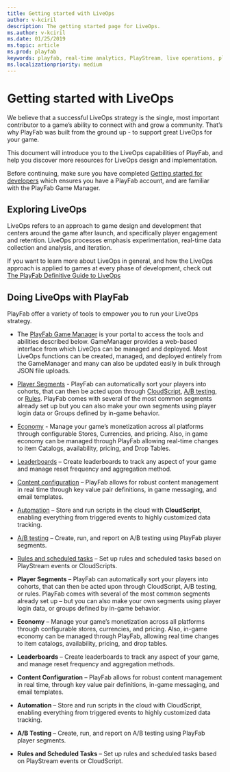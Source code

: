 ```yaml
---
title: Getting started with LiveOps
author: v-kciril
description: The getting started page for LiveOps.
ms.author: v-kciril
ms.date: 01/25/2019
ms.topic: article
ms.prod: playfab
keywords: playfab, real-time analytics, PlayStream, live operations, player behaviors, event archiving, data export, player data, webhooks, analytic reporting, reports
ms.localizationpriority: medium
---
```


# Getting started with LiveOps

We believe that a successful LiveOps strategy is the single, most important contributor to a game’s ability to connect with and grow a community. That’s why PlayFab was built from the ground up -  to support great LiveOps for your game.

This document will introduce you to the LiveOps capabilities of PlayFab, and help you discover more resources for LiveOps design and implementation.

Before continuing, make sure you have completed [Getting started for developers](../../personas/developer.md) which ensures you have a PlayFab account, and are familiar with the PlayFab Game Manager.

## Exploring LiveOps

LiveOps refers to an approach to game design and development that centers around the game after launch, and specifically player engagement and retention. LiveOps processes emphasis experimentation, real-time data collection and analysis, and iteration.

If you want to learn more about LiveOps in general, and how the LiveOps approach is applied to games at every phase of development, check out [The PlayFab Definitive Guide to LiveOps](liveops-handbook.md)

## Doing LiveOps with PlayFab

PlayFab offer a variety of tools to empower you to run your LiveOps strategy.

- The [PlayFab Game Manager](../../features/config/gamemanager/quickstart.md) is your portal to access the tools and abilities described below. GameManager provides a web-based interface from which LiveOps can be managed and deployed. Most LiveOps functions can be created, managed, and deployed entirely from the GameManager and many can also be updated easily in bulk through JSON file uploads.
- [Player Segments](../../features/data/playerdata/player-segments.md) - PlayFab can automatically sort your players into cohorts, that can then be acted upon through [CloudScript](../../features/automation/cloudscript/quickstart.md), [A/B testing](../../features/analytics/ab-testing/quickstart.md), or [Rules](../../features/automation/actions-rules/quickstart.md). PlayFab comes with several of the most common segments already set up but you can also make your own segments using player login data or Groups defined by in-game behavior.
- [Economy](../../features/commerce/economy/quickstart.md) - Manage your game’s monetization across all platforms through configurable Stores, Currencies, and pricing. Also, in game economy can be managed through PlayFab allowing real-time changes to item Catalogs, availability, pricing, and Drop Tables.
- [Leaderboards](../../features/social/tournaments-leaderboards/quickstart.md) – Create leaderboards to track any aspect of your game and manage reset frequency and aggregation method.
- [Content configuration](../../features/config/titledata/quickstart.md) – PlayFab allows for robust content management in real time through key value pair definitions, in game messaging, and email templates.
- [Automation](../../features/automation/cloudscript/quickstart.md) – Store and run scripts in the cloud with **CloudScript**, enabling everything from triggered events to highly customized data tracking.
- [A/B testing](../../features/analytics/ab-testing/quickstart.md) – Create, run, and report on A/B testing using PlayFab player segments.
- [Rules and scheduled tasks](../../features/automation/actions-rules/quickstart.md) – Set up rules and scheduled tasks based on PlayStream events or CloudScripts.

- **Player Segments** – PlayFab can automatically sort your players into cohorts, that can then be acted upon through CloudScript, A/B testing, or rules. PlayFab comes with several of the most common segments already set up – but you can also make your own segments using player login data, or groups defined by in-game behavior.
- **Economy** – Manage your game’s monetization across all platforms through configurable stores, currencies, and pricing. Also, in-game economy can be managed through PlayFab, allowing real time changes to item catalogs, availability, pricing, and drop tables.
- **Leaderboards** – Create leaderboards to track any aspect of your game, and manage reset frequency and aggregation methods.
- **Content Configuration** – PlayFab allows for robust content management in real time, through key value pair definitions, in-game messaging, and email templates.
- **Automation** – Store and run scripts in the cloud with CloudScript, enabling everything from triggered events to highly customized data tracking.
- **A/B Testing** – Create, run, and report on A/B testing using PlayFab player segments.
- **Rules and Scheduled Tasks** – Set up rules and scheduled tasks based on PlayStream events or CloudScript.